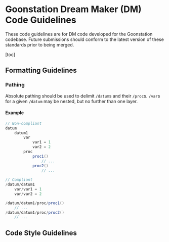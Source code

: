 # Goonstation Dream Maker (DM) Code Guidelines

These code guidelines are for DM code developed for the Goonstation codebase. Future submissions should conform to the latest version of these standards prior to being merged.

[toc]

## Formatting Guidelines

### Pathing

Absolute pathing should be used to delimit `/datum`s and their `/proc`s. `/var`s for a given `/datum` may be nested, but no further than one layer.

#### Example

```csharp
// Non-compliant
datum
	datum1
		var
			var1 = 1
			var2 = 2
		proc
			proc1()
				// ...
			proc2()
				// ...
				
// Compliant
/datum/datum1
	var/var1 = 1
	var/var2 = 2

/datum/datum1/proc/proc1()
	// ...
/datum/datum1/proc/proc2()
	// ...
```

## Code Style Guidelines
